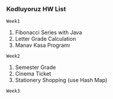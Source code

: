 ### Kodluyoruz HW List

```Week1```
1. Fibonacci Series with Java
2. Letter Grade Calculation
3. Manav Kasa Programı

```Week2```
1. Semester Grade
2. Cinema Ticket
3. Stationery Shopping (use Hash Map)


```Week3 ```


